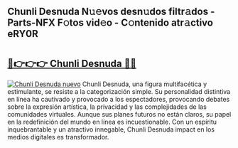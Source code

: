## Chunli Desnuda N𝚞𝚎vos desn𝚞dos filtr𝚊dos - Parts-NFX F𝚘tos vid𝚎o - C𝚘ntenido atr𝚊ctivo eRY0R

# <h2><a href="http://mba8cn.tromn.icu/?c=Chunli+Desnuda">🔗👉👉👉 Chunli Desnuda 🔗🔗</a></h2>

[![Chunli Desnuda nuevo](https://i.imgur.com/pEAQMta.gif)](http://mba8cn.tromn.icu/?c=Chunli+Desnuda)
Chunli Desnuda, una figura multifacética y estimulante, se resiste a la categorización simple. Su personalidad distintiva en línea ha cautivado y provocado a los espectadores, provocando debates sobre la expresión artística, la privacidad y las complejidades de las comunidades virtuales. Aunque sus planes futuros no están claros, su papel en la redefinición del mundo en línea es incuestionable. Con un espíritu inquebrantable y un atractivo innegable, Chunli Desnuda impact en los medios digitales es transformador.
